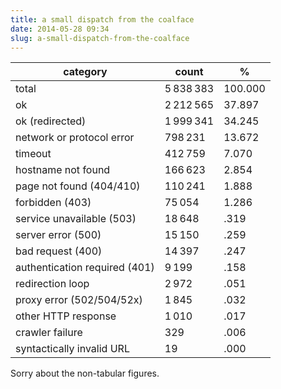 ```yaml
---
title: a small dispatch from the coalface
date: 2014-05-28 09:34
slug: a-small-dispatch-from-the-coalface
---
```


<style scoped>td:first-child { text-align: left }</style>

<table>
<thead>
<tr><th>category<th>count<th>%
</thead>
<tr><td>total<td>5 838 383<td>100.000
<tr><td>ok<td>2 212 565<td>37.897
<tr><td>ok (redirected)<td>1 999 341<td>34.245
<tr><td>network or protocol error<td>798 231<td>13.672
<tr><td>timeout<td>412 759<td>7.070
<tr><td>hostname not found<td>166 623<td>2.854
<tr><td>page not found (404/410)<td>110 241<td>1.888
<tr><td>forbidden (403)<td>75 054<td>1.286
<tr><td>service unavailable (503)<td>18 648<td>.319
<tr><td>server error (500)<td>15 150<td>.259
<tr><td>bad request (400)<td>14 397<td>.247
<tr><td>authentication required (401)<td>9 199<td>.158
<tr><td>redirection loop<td>2 972<td>.051
<tr><td>proxy error (502/504/52x)<td>1 845<td>.032
<tr><td>other HTTP response<td>1 010<td>.017
<tr><td>crawler failure<td>329<td>.006
<tr><td>syntactically invalid URL<td>19<td>.000
</table>

Sorry about the non-tabular figures.
